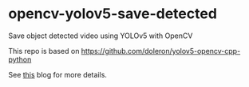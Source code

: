 # opencv-yolov5-save-detected

Save object detected video using YOLOv5 with OpenCV

This repo is based on https://github.com/doleron/yolov5-opencv-cpp-python

See [this](https://i7y.org/en/save-video-only-object-detected-using-yolov5/) blog for more details.
